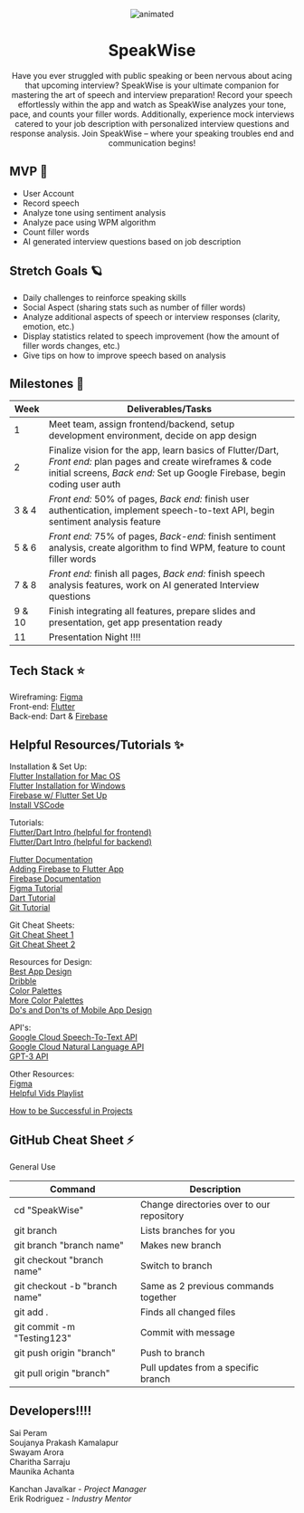 

<p align="center">
  <img src="https://github.com/acm-projects/SpeakWise/assets/112922432/463d7323-d94d-4dad-ad6b-39a99ba1cde9" alt="animated" />
</p>

<h1 align="center"> SpeakWise </h1>

<div align="center"> Have you ever struggled with public speaking or been nervous about acing that upcoming interview? SpeakWise is your ultimate companion for mastering the art of speech and interview preparation! Record your speech effortlessly within the app and watch as SpeakWise analyzes your tone, pace, and counts your filler words. Additionally, experience mock interviews catered to your job description with personalized interview questions and response analysis. Join SpeakWise – where your speaking troubles end and communication begins! </div>


## MVP 🌟
- User Account
- Record speech
- Analyze tone using sentiment analysis
- Analyze pace using WPM algorithm
- Count filler words
- AI generated interview questions based on job description

## Stretch Goals 🪐
- Daily challenges to reinforce speaking skills
- Social Aspect (sharing stats such as number of filler words)
- Analyze additional aspects of speech or interview responses (clarity, emotion, etc.)
- Display statistics related to speech improvement (how the amount of filler words changes, etc.)
- Give tips on how to improve speech based on analysis 


## Milestones 💫
|Week| Deliverables/Tasks |
|--|--|
| 1 | Meet team, assign frontend/backend, setup development environment, decide on app design |
| 2 | Finalize vision for the app, learn basics of Flutter/Dart, *Front end:* plan pages and create wireframes & code initial screens, *Back end:* Set up Google Firebase, begin coding user auth |
| 3 & 4 | *Front end:* 50% of pages, *Back end:* finish user authentication, implement speech-to-text API, begin sentiment analysis feature |
| 5 & 6 | *Front end:* 75% of pages, *Back-end:* finish sentiment analysis, create algorithm to find WPM, feature to count filler words|
| 7 & 8 | *Front end:* finish all pages, *Back end:* finish speech analysis features, work on AI generated Interview questions| 
| 9 & 10 | Finish integrating all features, prepare slides and presentation, get app presentation ready |
| 11 | Presentation Night ‼️‼️|

## Tech Stack ⭐️
Wireframing: [Figma](https://www.figma.com/)  
Front-end: [Flutter](https://docs.flutter.dev/get-started/install)   
Back-end: Dart & [Firebase](https://firebase.google.com/)   
 
## Helpful Resources/Tutorials ✨
Installation & Set Up:  
[Flutter Installation for Mac OS](https://www.youtube.com/watch?v=fzAg7lOWqVE)  
[Flutter Installation for Windows](https://www.youtube.com/watch?v=fDnqXmLSqtg)  
[Firebase w/ Flutter Set Up](https://www.youtube.com/watch?v=EXp0gq9kGxI&t=15s)  
[Install VSCode](https://code.visualstudio.com/) 

Tutorials:  
[Flutter/Dart Intro (helpful for frontend)](https://www.youtube.com/playlist?list=PL4cUxeGkcC9jLYyp2Aoh6hcWuxFDX6PBJ)       
[Flutter/Dart Intro (helpful for backend)](https://www.youtube.com/watch?v=sfA3NWDBPZ4&list=PL4cUxeGkcC9j--TKIdkb3ISfRbJeJYQwC)                                                                                                                                             

[Flutter Documentation](https://docs.flutter.dev/)                                             
[Adding Firebase to Flutter App](https://firebase.google.com/docs/flutter/setup?platform=ios)  
[Firebase Documentation](https://firebase.google.com/docs)                                     
[Figma Tutorial](https://www.youtube.com/watch?v=FTFaQWZBqQ8)  
[Dart Tutorial](https://www.youtube.com/watch?v=veMhOYRib9o&t=812s)  
[Git Tutorial](https://www.youtube.com/watch?v=USjZcfj8yxE)  

Git Cheat Sheets:                                                                                                                                                                                                               
[Git Cheat Sheet 1](https://education.github.com/git-cheat-sheet-education.pdf)                                                                                                                                                 
[Git Cheat Sheet 2](https://drive.google.com/file/d/1OddwoSvNJ3dQuEBw3RERieMXmOicif9_/view)  

Resources for Design:    
[Best App Design](https://dribbble.com/tags/best-app-design)                                                                                                                                                                    
[Dribble](https://dribbble.com/)                                                                                                                                                                                                
[Color Palettes](https://www.canva.com/colors/color-palettes/)                                                                                                                                                                  
[More Color Palettes](https://colorhunt.co/)                                                                                                                                                                                    
[Do's and Don'ts of Mobile App Design](https://realmonkey.co/mobile-app-design/the-dos-and-donts-of-mobile-app-design/)



API's:  
[Google Cloud Speech-To-Text API](https://cloud.google.com/speech-to-text/docs/reference/rest)                                                                                                                                  
[Google Cloud Natural Language API](https://cloud.google.com/natural-language/docs/basics)                                                                                                                                      
[GPT-3 API](https:///www.educative.io/answers/how-to-get-api-key-of-gpt-3)


Other Resources:                                                                                                                             
[Figma](https://www.figma.com/files/project/81846282/Team-project?fuid=1155168864304822849)                                                                                                                                     
[Helpful Vids Playlist](https://youtube.com/playlist?list=PLKjOhYfrGFCatnsBMIHOX0JVfcVbSZWSW&si=2M_sZDABO2NeyfB)


[How to be Successful in Projects](https://docs.google.com/document/d/18Zi3DrKG5e6g5Bojr8iqxIu6VIGl86YBSFlsnJnlM88/edit)

## GitHub Cheat Sheet ⚡️

General Use

| Command | Description |
| ------ | ------ |
| cd "SpeakWise" | Change directories over to our repository |
| git branch | Lists branches for you |
| git branch "branch name" | Makes new branch |
| git checkout "branch name" | Switch to branch |
| git checkout -b "branch name" | Same as 2 previous commands together |
| git add . | Finds all changed files |
| git commit -m "Testing123" | Commit with message |
| git push origin "branch" | Push to branch |
| git pull origin "branch" | Pull updates from a specific branch |

## Developers‼️‼️ 
Sai Peram                                                                                    
Soujanya Prakash Kamalapur                                                                          
Swayam Arora                                                                                 
Charitha Sarraju                                                                              
Maunika Achanta 

Kanchan Javalkar - *Project Manager*  
Erik Rodriguez - *Industry Mentor*


